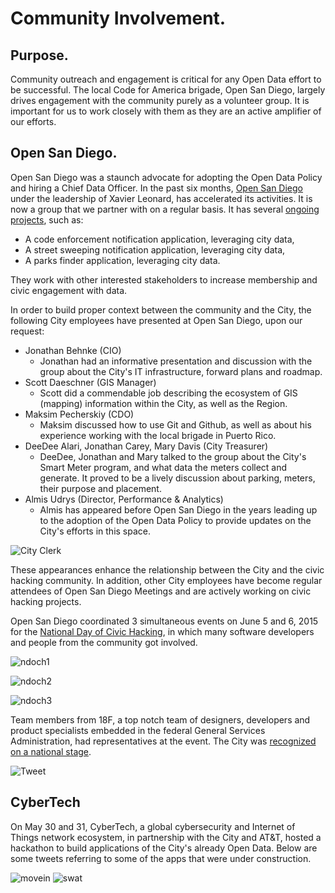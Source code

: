 # Community Involvement.

## Purpose.
Community outreach and engagement is critical for any Open Data effort to be successful.  The local Code for America brigade, Open San Diego, largely drives engagement with the community purely as a volunteer group.  It is important for us to work closely with them as they are an active amplifier of our efforts. 

## Open San Diego.
Open San Diego was a staunch advocate for adopting the Open Data Policy and hiring a Chief Data Officer.  In the past six months, [Open San Diego](http://opensandiego.org/) under the leadership of Xavier Leonard, has accelerated its activities.  It is now a group that we partner with on a regular basis.  It has several [ongoing projects](https://github.com/opensandiego), such as:

* A code enforcement notification application, leveraging city data,
* A street sweeping notification application, leveraging city data,
* A parks finder application, leveraging city data.

They work with other interested stakeholders to increase membership and civic engagement with data.

In order to build proper context between the community and the City, the following City employees have presented at Open San Diego, upon our request:

* Jonathan Behnke (CIO)
    - Jonathan had an informative presentation and discussion with the group about the City's IT infrastructure, forward plans and roadmap.
* Scott Daeschner (GIS Manager)
    - Scott did a commendable job describing the ecosystem of GIS (mapping) information within the City, as well as the Region.
* Maksim Pecherskiy (CDO)
    - Maksim discussed how to use Git and Github, as well as about his experience working with the local brigade in Puerto Rico.
* DeeDee Alari, Jonathan Carey, Mary Davis (City Treasurer)
    - DeeDee, Jonathan and Mary talked to the group about the City's Smart Meter program, and what data the meters collect and generate. It proved to be a lively discussion about parking, meters, their purpose and placement.
* Almis Udrys (Director, Performance & Analytics)
    - Almis has appeared before Open San Diego in the years leading up to the adoption of the Open Data Policy to provide updates on the City's efforts in this space.

![City Clerk](http://mrm-random.s3.amazonaws.com/dz/2015-05-19%2018.03.23.jpg)

These appearances enhance the relationship between the City and the civic hacking community.  In addition, other City employees have become regular attendees of Open San Diego Meetings and are actively working on civic hacking projects.

Open San Diego coordinated 3 simultaneous events on June 5 and 6, 2015 for the [National Day of Civic Hacking](http://hackforchange.org/events/code-for-san-diego-national-day-event/), in which many software developers and people from the community got involved.  

![ndoch1](http://mrm-random.s3.amazonaws.com/dz/AVr3uRXiHqmGteWuWMqtwhcygfx5ShuioInQX2_Xx1Y.jpg)

![ndoch2](http://mrm-random.s3.amazonaws.com/dz/NVp6Byiw2AB7R59fSpmA1w5F6cSjYqxuNtHqxNsr1rQ.jpg)

![ndoch3](http://mrm-random.s3.amazonaws.com/dz/CemANb4rDHMV_1PBT7KeJpdXK9PUMB9CxtK_HYXFyFw.jpg)

Team members from 18F, a top notch team of designers, developers and product specialists embedded in the federal General Services Administration, had representatives at the event.  The City was [recognized on a national stage](https://18f.gsa.gov/2015/06/11/18f-at-national-civic-hacking-day/).

![Tweet](http://take.ms/mdrLE)

## CyberTech 
On May 30 and 31, CyberTech, a global cybersecurity and Internet of Things network ecosystem, in partnership with the City and AT&T, hosted a hackathon to build applications of the City's already Open Data.  Below are some tweets referring to some of the apps that were under construction.

![movein](http://take.ms/CvMRt)
![swat](http://take.ms/w8W10)

